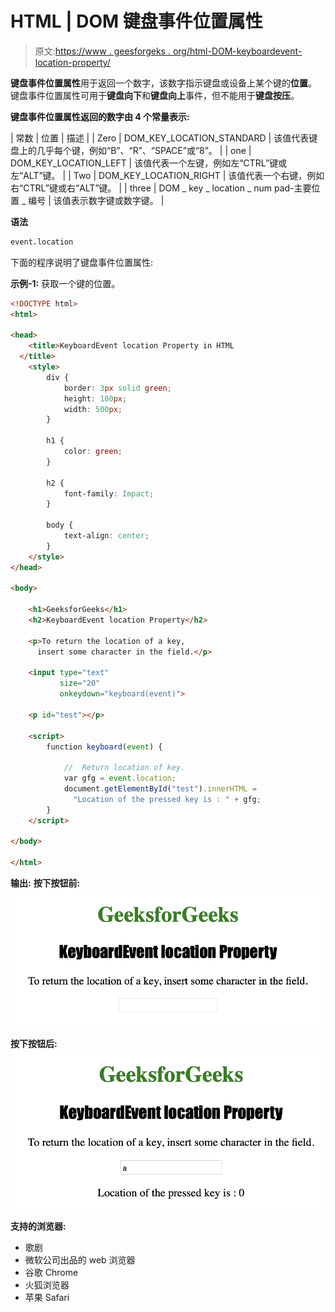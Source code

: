 # HTML | DOM 键盘事件位置属性

> 原文:[https://www . geesforgeks . org/html-DOM-keyboardevent-location-property/](https://www.geeksforgeeks.org/html-dom-keyboardevent-location-property/)

**键盘事件位置属性**用于返回一个数字，该数字指示键盘或设备上某个键的**位置**。
键盘事件位置属性可用于**键盘向下**和**键盘向上**事件，但不能用于**键盘按压**。

**键盘事件位置属性返回的数字由 4 个常量表示:**

| 常数 | 位置 | 描述 |
| Zero | DOM_KEY_LOCATION_STANDARD | 该值代表键盘上的几乎每个键，例如“B”、“R”、“SPACE”或“8”。 |
| one | DOM_KEY_LOCATION_LEFT | 该值代表一个左键，例如左“CTRL”键或左“ALT”键。 |
| Two | DOM_KEY_LOCATION_RIGHT | 该值代表一个右键，例如右“CTRL”键或右“ALT”键。 |
| three | DOM _ key _ location _ num pad-主要位置 _ 编号 | 该值表示数字键或数字键。 |

**语法**

```html
event.location
```

下面的程序说明了键盘事件位置属性:

**示例-1:** 获取一个键的位置。

```html
<!DOCTYPE html>
<html>

<head>
    <title>KeyboardEvent location Property in HTML
  </title>
    <style>
        div {
            border: 3px solid green;
            height: 100px;
            width: 500px;
        }

        h1 {
            color: green;
        }

        h2 {
            font-family: Impact;
        }

        body {
            text-align: center;
        }
    </style>
</head>

<body>

    <h1>GeeksforGeeks</h1>
    <h2>KeyboardEvent location Property</h2>

    <p>To return the location of a key,
      insert some character in the field.</p>

    <input type="text" 
           size="20" 
           onkeydown="keyboard(event)">

    <p id="test"></p>

    <script>
        function keyboard(event) {

            //  Return location of key.
            var gfg = event.location;
            document.getElementById("test").innerHTML = 
              "Location of the pressed key is : " + gfg;
        }
    </script>

</body>

</html>
```

**输出:**
**按下按钮前:**
![](img/1946cd34bc46fe8e9762d91263daa0d0.png)

**按下按钮后:**
![](img/bda16bd0b5e90e2c95fe21f86197d6a0.png)

**支持的浏览器:**

*   歌剧
*   微软公司出品的 web 浏览器
*   谷歌 Chrome
*   火狐浏览器
*   苹果 Safari
